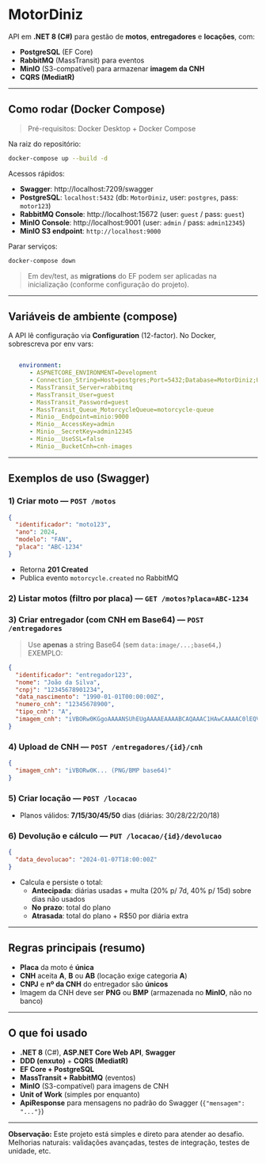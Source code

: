 # MotorDiniz

API em **.NET 8 (C#)** para gestão de **motos**, **entregadores** e **locações**, com:
- **PostgreSQL** (EF Core)
- **RabbitMQ** (MassTransit) para eventos
- **MinIO** (S3-compatível) para armazenar **imagem da CNH**
- **CQRS (MediatR)**

---

## Como rodar (Docker Compose)

> Pré-requisitos: Docker Desktop + Docker Compose

Na raiz do repositório:

```bash
docker-compose up --build -d
```

Acessos rápidos:
- **Swagger**: http://localhost:7209/swagger
- **PostgreSQL**: `localhost:5432` (db: `MotorDiniz`, user: `postgres`, pass: `motor123`)
- **RabbitMQ Console**: http://localhost:15672  (user: `guest` / pass: `guest`)
- **MinIO Console**: http://localhost:9001      (user: `admin` / pass: `admin12345`)
- **MinIO S3 endpoint**: `http://localhost:9000`

Parar serviços:
```bash
docker-compose down
```

> Em dev/test, as **migrations** do EF podem ser aplicadas na inicialização (conforme configuração do projeto).

---

## Variáveis de ambiente (compose)

A API lê configuração via **Configuration** (12-factor). No Docker, sobrescreva por env vars:

```yaml

   environment:
      - ASPNETCORE_ENVIRONMENT=Development
      - Connection_String=Host=postgres;Port=5432;Database=MotorDiniz;Username=postgres;Password=motor123
      - MassTransit_Server=rabbitmq
      - MassTransit_User=guest
      - MassTransit_Password=guest
      - MassTransit_Queue_MotorcycleQueue=motorcycle-queue
      - Minio__Endpoint=minio:9000
      - Minio__AccessKey=admin
      - Minio__SecretKey=admin12345
      - Minio__UseSSL=false
      - Minio__BucketCnh=cnh-images
```


---

## Exemplos de uso (Swagger)

### 1) Criar moto — `POST /motos`
```json
{
  "identificador": "moto123",
  "ano": 2024,
  "modelo": "FAN",
  "placa": "ABC-1234"
}
```
- Retorna **201 Created**
- Publica evento `motorcycle.created` no RabbitMQ

### 2) Listar motos (filtro por placa) — `GET /motos?placa=ABC-1234`

### 3) Criar entregador (com CNH em Base64) — `POST /entregadores`
> Use **apenas** a string Base64 (sem `data:image/...;base64,`) EXEMPLO:

```json
{
  "identificador": "entregador123",
  "nome": "João da Silva",
  "cnpj": "12345678901234",
  "data_nascimento": "1990-01-01T00:00:00Z",
  "numero_cnh": "12345678900",
  "tipo_cnh": "A",
  "imagem_cnh": "iVBORw0KGgoAAAANSUhEUgAAAAEAAAABCAQAAAC1HAwCAAAAC0lEQVR42mP8/x8AAwMCAO+Z7HcAAAAASUVORK5CYII="
}
```

### 4) Upload de CNH — `POST /entregadores/{id}/cnh`
```json
{
  "imagem_cnh": "iVBORw0K... (PNG/BMP base64)"
}
```

### 5) Criar locação — `POST /locacao`

- Planos válidos: **7/15/30/45/50** dias (diárias: 30/28/22/20/18)

### 6) Devolução e cálculo — `PUT /locacao/{id}/devolucao`
```json
{
  "data_devolucao": "2024-01-07T18:00:00Z"
}
```
- Calcula e persiste o total:
  - **Antecipada**: diárias usadas + multa (20% p/ 7d, 40% p/ 15d) sobre dias não usados
  - **No prazo**: total do plano
  - **Atrasada**: total do plano + R$50 por diária extra

---

## Regras principais (resumo)

- **Placa** da moto é **única**
- **CNH** aceita **A**, **B** ou **AB** (locação exige categoria **A**)
- **CNPJ** e **nº da CNH** do entregador são **únicos**
- Imagem da CNH deve ser **PNG** ou **BMP** (armazenada no **MinIO**, não no banco)

---

## O que foi usado

- **.NET 8** (C#), **ASP.NET Core Web API**, **Swagger**
- **DDD (enxuto)** + **CQRS (MediatR)**
- **EF Core + PostgreSQL**
- **MassTransit + RabbitMQ** (eventos)
- **MinIO** (S3-compatível) para imagens de CNH
- **Unit of Work** (simples por enquanto) 
- **ApiResponse** para mensagens no padrão do Swagger (`{"mensagem": "..."}`)

---


**Observação:** Este projeto está simples e direto para atender ao desafio. Melhorias naturais: validações avançadas, testes de integração, testes de unidade, etc.
